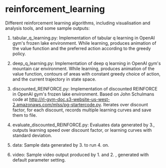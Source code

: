 # reinforcement_learning
Different reinforcement learning algorithms, including visualisation and analysis tools, and some sample outputs:

1. tabular_q_learning.py: Implementation of tabular q learning in OpenAI gym's frozen lake environment. While learning, produces animation of the value function and the preferred action according to the greedy policy.

2. deep_q_learning.py: Implementation of deep q learning in OpenAI gym's mountain car environment. While learning, produces animation of the value function, contours of areas with constant greedy choice of action, and the current trajectory in state space.

3. discounted_REINFORCE.py: Implementation of discounted REINFORCE in OpenAI gym's frozen lake environment. Based on John Schulmans code at http://rl-gym-doc.s3-website-us-west-2.amazonaws.com/mlss/pg-startercode.py. Iterates over discount factor, for each discount, records multiple learning curves and save them to file.

4. evaluate_discounted_REINFORCE.py: Evaluates data generated by 3., outputs learning speed over discount factor, or learning curves with standard deviation.

5. data: Sample data generated by 3. to run 4. on.

6. video: Sample video output produced by 1. and 2. , generated with default parameter setting.
